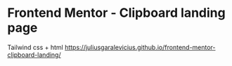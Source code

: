 # Frontend Mentor - Clipboard landing page

Tailwind css + html
https://juliusgaralevicius.github.io/frontend-mentor-clipboard-landing/

